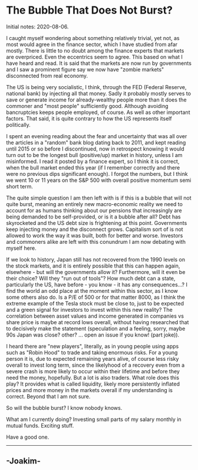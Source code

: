 # The Bubble That Does Not Burst?

Initial notes: 2020-08-06.

I caught myself wondering about something relatively trivial, yet not, as most would agree in the finance sector, which I have studied from afar mostly.
There is little to no doubt among the finance experts that markets are overpriced. Even the eccentrics seem to agree. This based on what I have heard
and read.
It is said that the markets are now run by governments and I saw
a prominent figure say we now have "zombie markets" disconnected from real economy.


The US is being very socialistic, I think, through the FED (Federal Reserve, national bank)
by injecting all that money. Sadly it probably mostly serves to save or generate income for already-wealthy people more than it does the commoner and
"most people" sufficiently good. Although avoiding bancruptcies keeps people employed, of course. As well
as other important factors. That said, it is quite contrary
to how the US represents itself politically.


I spent an evening reading about the fear and uncertainty that was all over the articles in a "random" bank blog dating back to 2011, and kept
reading until 2015 or so before I discontinued, now
in retrospect knowing it would turn out to be the longest bull (positive/up) market in history, unless I am misinformed. I read it posted by a finance expert,
so I think it is correct, when the bull market ended this year (if I remember correctly and there were no previous dips significant enough).
I forgot the numbers, but I think we went 10 or 11 years on the S&P 500 with overall positive momentum semi short term.


The quite simple question I am then left with is if this is a bubble that will not quite burst, meaning an entirely new macro-economic reality
we need to account for as humans thinking about our pensions that increasingly are being demanded to be self-provided, or is it
a bubble after all? Debt has skyrocketed and the US debt size is frightening at this point. Governments keep injecting money and
the disconnect grows. Capitalism sort of
is not allowed to work the way it was built, both for better and worse. Investors and commoners alike 
are left with this conundrum I am now debating with myself here.


If we look to history, Japan still has not recovered from the 1990 levels on the stock markets, and it is entirely possible that this can happen again,
elsewhere -
but will the governments allow it? Furthermore, will it even be their choice?
Will they "run out of tools"? How much debt can a state, particularly the US, have before - you know - 
it has any consequences...? I find the world an odd place at the moment within this sector, as I know some others also do. Is a P/E of 500 or for that
matter 8000, as I think the extreme example of the Tesla stock must be close to, just to be
expected and a green signal for investors to invest within this new reality? The correlation between asset values and income generated in companies vs
share price is maybe at record lows overall, without
having researched that to decisively make the statement (speculation and a feeling, sorry, maybe 90s Japan was close? other? ... open an issue if you know!
(part joke)).


I heard there are "new players", literally, as in young people using apps such as "Robin Hood" to trade and taking enormous risks. For a young person it
is, due to expected remaining years alive, of course less risky overall to invest long term, since the likelyhood of a recovery even from a severe crash
is more likely to occur within their lifetime and before they need the money, hopefully. But a lot is also traders. What role does this play? It provides
what is called liquidity, likely more persistently inflated prices and more money in the markets overall if my understanding is correct. Beyond that I
am not sure.


So will the bubble burst? I know nobody knows.


What am I currently doing? Investing small parts of my salary monthly in mutual funds. Exciting stuff.


Have a good one.


--------
-Joakim-
--------
